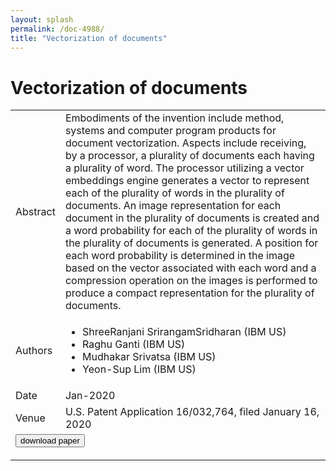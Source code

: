 ```yaml
---
layout: splash
permalink: /doc-4988/
title: "Vectorization of documents"
---
```


# Vectorization of documents

<table>
    <tbody>
    <tr>
        <td>Abstract</td>
        <td>Embodiments of the invention include method, systems and computer program products for document vectorization. Aspects include receiving, by a processor, a plurality of documents each having a plurality of word. The processor utilizing a vector embeddings engine generates a vector to represent each of the plurality of words in the plurality of documents. An image representation for each document in the plurality of documents is created and a word probability for each of the plurality of words in the plurality of documents is generated. A position for each word probability is determined in the image based on the vector associated with each word and a compression operation on the images is performed to produce a compact representation for the plurality of documents.</td>
    </tr>
    <tr>
        <td>Authors</td>
        <td>
            <ul>
                <li>ShreeRanjani SrirangamSridharan (IBM US)</li>
                <li>Raghu Ganti (IBM US)</li>
                <li>Mudhakar Srivatsa (IBM US)</li>
                <li>Yeon-Sup Lim (IBM US)</li>
            </ul>
        </td>
    </tr>
    <tr>
        <td>Date</td>
        <td>Jan-2020</td>
    </tr>
    <tr>
        <td>Venue</td>
        <td>U.S. Patent Application 16/032,764, filed January 16, 2020</td>
    </tr>
        <tr>
            <td colspan="2">
                <form method="get" action="https://ibm.box.com/v/doc-4988-paper">
                    <button type="submit">download paper</button>
                </form>
            </td>
        </tr>
    </tbody>
</table>
